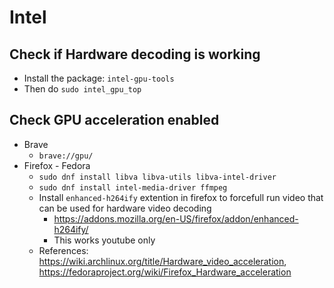 # Intel

## Check if Hardware decoding is working

- Install the package: `intel-gpu-tools`
- Then do `sudo intel_gpu_top`


## Check GPU acceleration enabled
- Brave
  - `brave://gpu/`
- Firefox - Fedora
  - `sudo dnf install libva libva-utils libva-intel-driver`
  - `sudo dnf install intel-media-driver ffmpeg`
  - Install `enhanced-h264ify` extention in firefox to forcefull run video that can be used for hardware video decoding
    - https://addons.mozilla.org/en-US/firefox/addon/enhanced-h264ify/
    - This works youtube only
  - References: https://wiki.archlinux.org/title/Hardware_video_acceleration, https://fedoraproject.org/wiki/Firefox_Hardware_acceleration
